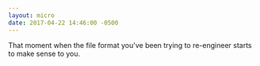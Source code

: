 ```yaml
---
layout: micro
date: 2017-04-22 14:46:00 -0500
---
```


That moment when the file format you've been trying to re-engineer starts to make sense to you.